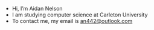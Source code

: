 - Hi, I’m Aidan Nelson
- I am studying computer science at Carleton University
- To contact me, my email is an442@outlook.com

<!---
AidanNelson2/AidanNelson2 is a ✨ special ✨ repository because its `README.md` (this file) appears on your GitHub profile.
You can click the Preview link to take a look at your changes.
--->
